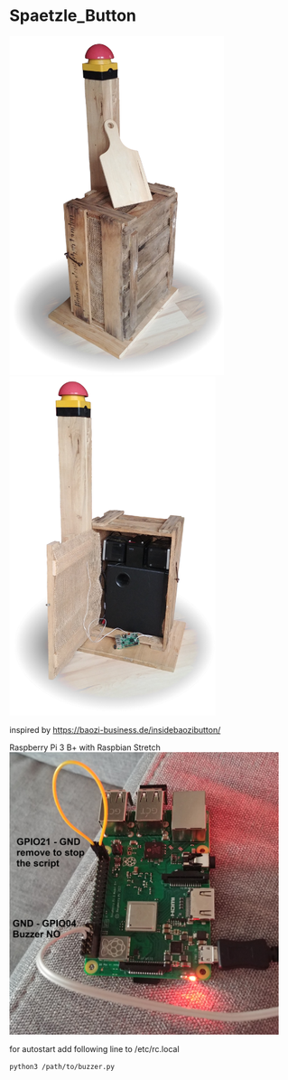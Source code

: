 # Spaetzle_Button

<img src="https://raw.githubusercontent.com/janitz/Spaetzle_Button/master/pics/02.jpg" height="600">     <img src="https://raw.githubusercontent.com/janitz/Spaetzle_Button/master/pics/03.jpg" height="600">


inspired by https://baozi-business.de/insidebaozibutton/


Raspberry Pi 3 B+ with Raspbian Stretch<br>
<img src="https://raw.githubusercontent.com/janitz/Spaetzle_Button/master/pics/01.jpg" height="500">


for autostart add following line to /etc/rc.local
```bash
python3 /path/to/buzzer.py
```

